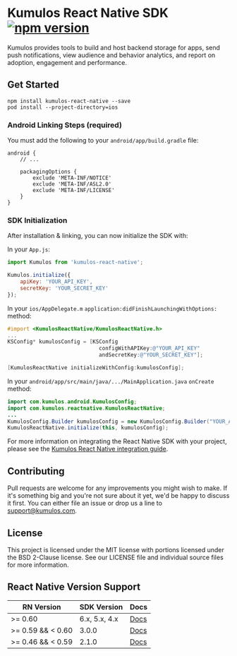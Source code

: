 # Kumulos React Native SDK [![npm version](https://badge.fury.io/js/kumulos-react-native.svg)](https://www.npmjs.com/package/kumulos-react-native)

Kumulos provides tools to build and host backend storage for apps, send push notifications, view audience and behavior analytics, and report on adoption, engagement and performance.

## Get Started

```
npm install kumulos-react-native --save
pod install --project-directory=ios
```

### Android Linking Steps (required)

You must add the following to your `android/app/build.gradle` file:

```
android {
    // ...

    packagingOptions {
        exclude 'META-INF/NOTICE'
        exclude 'META-INF/ASL2.0'
        exclude 'META-INF/LICENSE'
    }
}
```

### SDK Initialization

After installation & linking, you can now initialize the SDK with:

In your `App.js`:

```javascript
import Kumulos from 'kumulos-react-native';

Kumulos.initialize({
    apiKey: 'YOUR_API_KEY',
    secretKey: 'YOUR_SECRET_KEY'
});
```

In your `ios/AppDelegate.m` `application:didFinishLaunchingWithOptions:` method:

```objective-c
#import <KumulosReactNative/KumulosReactNative.h>
...
KSConfig* kumulosConfig = [KSConfig
                             configWithAPIKey:@"YOUR_API_KEY"
                             andSecretKey:@"YOUR_SECRET_KEY"];

[KumulosReactNative initializeWithConfig:kumulosConfig];
```

In your `android/app/src/main/java/.../MainApplication.java` `onCreate` method:

```java
import com.kumulos.android.KumulosConfig;
import com.kumulos.reactnative.KumulosReactNative;
...
KumulosConfig.Builder kumulosConfig = new KumulosConfig.Builder("YOUR_API_KEY", "YOUR_SECRET_KEY");
KumulosReactNative.initialize(this, kumulosConfig);
```

For more information on integrating the React Native SDK with your project, please see the [Kumulos React Native integration guide](https://docs.kumulos.com/integration/react-native).

## Contributing

Pull requests are welcome for any improvements you might wish to make. If it's something big and you're not sure about it yet, we'd be happy to discuss it first. You can either file an issue or drop us a line to [support@kumulos.com](mailto:support@kumulos.com).

## License

This project is licensed under the MIT license with portions licensed under the BSD 2-Clause license. See our LICENSE file and individual source files for more information.

## React Native Version Support

| RN Version        | SDK Version   | Docs                                                                           |
| ----------------- | ------------- | ------------------------------------------------------------------------------ |
| >= 0.60           | 6.x, 5.x, 4.x | [Docs](https://github.com/Kumulos/KumulosSdkReactNative/blob/master/README.md) |
| >= 0.59 && < 0.60 | 3.0.0         | [Docs](https://github.com/Kumulos/KumulosSdkReactNative/blob/3.0.0/README.md)  |
| >= 0.46 && < 0.59 | 2.1.0         | [Docs](https://github.com/Kumulos/KumulosSdkReactNative/blob/2.1.0/README.md)  |
